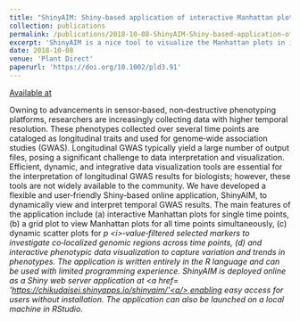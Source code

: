 ```yaml
---
title: "ShinyAIM: Shiny-based application of interactive Manhattan plots for longitudinal genome-wide association studies."
collection: publications
permalink: /publications/2018-10-08-ShinyAIM-Shiny-based-application-of-interactive-Manhattan-plots-for-longitudinal-genome-wide-association-studies
excerpt: 'ShinyAIM is a nice tool to visualize the Manhattan plots in interactive and easy way. The application has unique features to interpret and view dynamically GWAS outputs particularly from temporal GWAS studies.'
date: 2018-10-08
venue: 'Plant Direct'
paperurl: 'https://doi.org/10.1002/pld3.91'
---
```


<a href='https://doi.org/10.1002/pld3.91'>Available at</a>

Owning to advancements in sensor‐based, non‐destructive phenotyping platforms, researchers are increasingly collecting data with higher temporal resolution. These phenotypes collected over several time points are cataloged as longitudinal traits and used for genome‐wide association studies (GWAS). Longitudinal GWAS typically yield a large number of output files, posing a significant challenge to data interpretation and visualization. Efficient, dynamic, and integrative data visualization tools are essential for the interpretation of longitudinal GWAS results for biologists; however, these tools are not widely available to the community. We have developed a flexible and user‐friendly Shiny‐based online application, ShinyAIM, to dynamically view and interpret temporal GWAS results. The main features of the application include (a) interactive Manhattan plots for single time points, (b) a grid plot to view Manhattan plots for all time points simultaneously, (c) dynamic scatter plots for <i>p <i\>‐value‐filtered selected markers to investigate co‐localized genomic regions across time points, (d) and interactive phenotypic data visualization to capture variation and trends in phenotypes. The application is written entirely in the R language and can be used with limited programming experience. ShinyAIM is deployed online as a Shiny web server application at <a href= 'https://chikudaisei.shinyapps.io/shinyaim/'<a/>,enabling easy access for users without installation. The application can also be launched on a local machine in RStudio.

